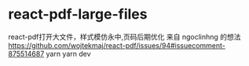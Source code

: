 # react-pdf-large-files
react-pdf打开大文件，样式模仿永中,页码后期优化
来自 ngoclinhng 的想法 https://github.com/wojtekmaj/react-pdf/issues/94#issuecomment-875514687
yarn
yarn dev
